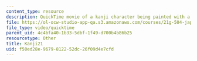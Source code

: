 ```yaml
---
content_type: resource
description: QuickTime movie of a kanji character being painted with a brush.
file: https://ol-ocw-studio-app-qa.s3.amazonaws.com/courses/21g-504-japanese-iv-spring-2009/f50ed28e9679812252dc26f09d4e7cfd_Kanji21.mov
file_type: video/quicktime
parent_uid: 4c4bfa40-1b33-5dbf-1f49-d700b4b86b25
resourcetype: Other
title: Kanji21
uid: f50ed28e-9679-8122-52dc-26f09d4e7cfd
---
```

